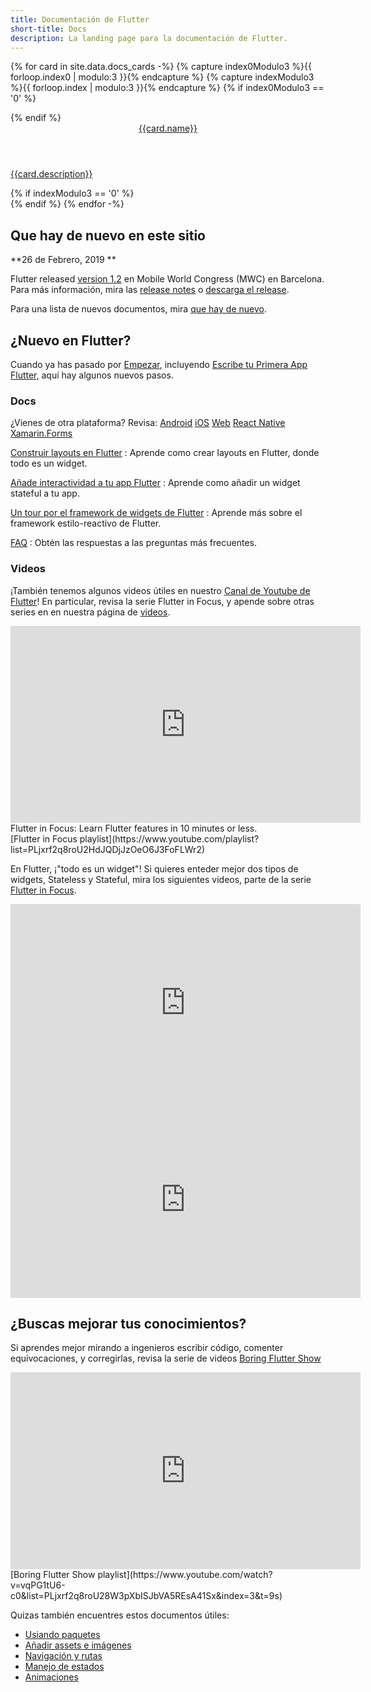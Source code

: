 ```yaml
---
title: Documentación de Flutter
short-title: Docs
description: La landing page para la documentación de Flutter.
---
```


{% for card in site.data.docs_cards -%}
  {% capture index0Modulo3 %}{{ forloop.index0 | modulo:3 }}{% endcapture %}
  {% capture indexModulo3 %}{{ forloop.index | modulo:3 }}{% endcapture %}
  {% if index0Modulo3 == '0' %}
  <div class="card-deck mb-4">
  {% endif %}
    <a class="card" href="{{card.url}}">
      <div class="card-body">
        <header class="card-title">{{card.name}}</header>
        <p class="card-text">{{card.description}}</p>
      </div>
    </a>
  {% if indexModulo3 == '0' %}
  </div>
  {% endif %}
{% endfor -%}

## Que hay de nuevo en este sitio

**26 de Febrero, 2019 **

Flutter released [version
1.2](https://developers.googleblog.com/2019/02/launching-flutter-12-at-mobile-world.html)
en Mobile World Congress (MWC) en Barcelona. Para más información, mira las 
[release notes](https://github.com/flutter/flutter/wiki/Release-Notes---Flutter-1.2.1)
o [descarga el release](/docs/development/tools/sdk/archive).

Para una lista de nuevos documentos, mira [que hay de nuevo](/docs/whats-new-archive).

## ¿Nuevo en Flutter?

Cuando ya has pasado por [Empezar](/docs/get-started/install),
incluyendo [Escribe tu Primera App Flutter,](/docs/get-started/codelab)
aquí hay algunos nuevos pasos.

### Docs

¿Vienes de otra plataforma? Revisa:
[Android](/docs/get-started/flutter-for/android-devs)
[iOS](/docs/get-started/flutter-for/ios-devs)
[Web](/docs/get-started/flutter-for/web-devs)
[React Native](/docs/get-started/flutter-for/react-native-devs)
[Xamarin.Forms](/docs/get-started/flutter-for/xamarin-forms-devs)

[Construir layouts en Flutter](/docs/development/ui/layout)
: Aprende como crear layouts en Flutter, donde todo es un widget.

[Añade interactividad a tu app Flutter](/docs/development/ui/interactive)
: Aprende como añadir un widget stateful a tu app.

[Un tour por el framework de widgets de Flutter](/docs/development/ui/widgets-intro)
: Aprende más sobre el framework estilo-reactivo de Flutter.

[FAQ](/docs/resources/faq)
: Obtén las respuestas a las preguntas más frecuentes.

### Videos

¡También tenemos algunos videos útiles en nuestro [Canal 
de Youtube de Flutter]({{site.social.youtube}})! En 
particular, revisa la serie Flutter in Focus, 
y apende sobre otras series en 
en nuestra página de [videos](/docs/resources/videos).

<iframe width="560" height="315" src="https://www.youtube.com/embed/wgTBLj7rMPM" frameborder="0" allow="accelerometer; autoplay; encrypted-media; gyroscope; picture-in-picture" allowfullscreen></iframe>
Flutter in Focus: Learn Flutter features in 10 minutes or less.<br>
[Flutter in Focus playlist](https://www.youtube.com/playlist?list=PLjxrf2q8roU2HdJQDjJzOeO6J3FoFLWr2)

En Flutter, ¡"todo es un widget"! Si quieres enteder mejor dos tipos de widgets, Stateless y Stateful, mira los siguientes videos,
parte de la serie [Flutter in
Focus](https://www.youtube.com/playlist?list=PLjxrf2q8roU2HdJQDjJzOeO6J3FoFLWr2).

<iframe width="560" height="315" src="https://www.youtube.com/embed/wE7khGHVkYY" frameborder="0" allow="accelerometer; autoplay; encrypted-media; gyroscope; picture-in-picture" allowfullscreen></iframe> <iframe width="560" height="315" src="https://www.youtube.com/embed/AqCMFXEmf3w" frameborder="0" allow="accelerometer; autoplay; encrypted-media; gyroscope; picture-in-picture" allowfullscreen></iframe>

## ¿Buscas mejorar tus conocimientos?

Si aprendes mejor mirando a ingenieros escribir código, comenter equivocaciones, y corregirlas,
revisa la serie de videos 
[Boring Flutter Show](https://www.youtube.com/watch?v=vqPG1tU6-c0&list=PLjxrf2q8roU28W3pXbISJbVA5REsA41Sx&index=3&t=9s)

<iframe width="560" height="315" src="https://www.youtube.com/embed/vqPG1tU6-c0" frameborder="0" allow="accelerometer; autoplay; encrypted-media; gyroscope; picture-in-picture" allowfullscreen></iframe>
[Boring Flutter Show playlist](https://www.youtube.com/watch?v=vqPG1tU6-c0&list=PLjxrf2q8roU28W3pXbISJbVA5REsA41Sx&index=3&t=9s)

Quizas también encuentres estos documentos útiles:

* [Usiando paquetes](/docs/development/packages-and-plugins/using-packages)
* [Añadir assets e imágenes](/docs/development/ui/assets-and-images)
* [Navigación y rutas](/docs/development/ui/navigation)
* [Manejo de estados](/docs/development/data-and-backend/state-mgmt/intro)
* [Animaciones](/docs/development/ui/animations)
